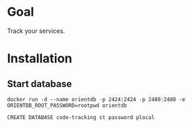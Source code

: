 # Goal

Track your services.

# Installation

## Start database

    docker run -d --name orientdb -p 2424:2424 -p 2480:2480 -e ORIENTDB_ROOT_PASSWORD=rootpwd orientdb

    CREATE DATABASE code-tracking st password plocal

